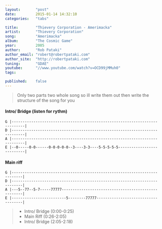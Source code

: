 ```yaml
---
layout:       "post"
date:         2015-01-14 14:32:10
categories:   "tabs"

title:        "Thievery Corporation - Amerimacka"
artist:       "Thievery Corporation"
song:         "Amerimacka"
album:        "The Cosmic Game"
year:         2005
author:       "Rob Pataki"
author_email: "robert@robertpataki.com"
author_site:  "http://robertpataki.com"
tuning:       "GDAE"
youtube:      "//www.youtube.com/watch?v=OCD99jMMuh0"
tags:         

published:    false
---
```


> Only two parts two whole song so ill write them out then write the structure of the song for you

#### Intro/ Bridge (listen for rythm)

```
G |----------------------------------------------------------------------------|
D |----------------------------------------------------------------------------|
A |----------------------------------------------------------------------------|
E |--0-----0-0------0-0-0-0-0--3----3-3----5-5-5-5-5---------------------------|
```

#### Main riff
```
G |---------------------------------------------------------------------------|
D |---------------------------------------------------------------------------|
A |---5--77--5-7-----77777----------------------------------------------------|
E |-------------------------5--------77777------------------------------------|
```

> - Intro/ Bridge (0:00-0:25)
> - Main Riff (0:26-2:05)
> - Intro/ Bridge (2:05-2:18)